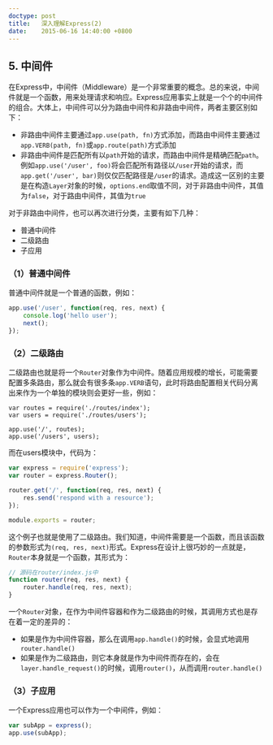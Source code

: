 ```yaml
---
doctype: post
title:   深入理解Express(2)
date:    2015-06-16 14:40:00 +0800
---
```


## 5. 中间件

在Express中，中间件（Middleware）是一个非常重要的概念。总的来说，中间件就是一个函数，用来处理请求和响应。Express应用事实上就是一个个的中间件的组合。大体上，中间件可以分为路由中间件和非路由中间件，两者主要区别如下：

- 非路由中间件主要通过`app.use(path, fn)`方式添加，而路由中间件主要通过`app.VERB(path, fn)`或`app.route(path)`方式添加
- 非路由中间件是匹配所有以`path`开始的请求，而路由中间件是精确匹配`path`。例如`app.use('/user', foo)`将会匹配所有路径以`/user`开始的请求，而`app.get('/user', bar)`则仅仅匹配路径是`/user`的请求。造成这一区别的主要是在构造`Layer`对象的时候，`options.end`取值不同，对于非路由中间件，其值为`false`，对于路由中间件，其值为`true`

对于非路由中间件，也可以再次进行分类，主要有如下几种：

- 普通中间件
- 二级路由
- 子应用

### （1）普通中间件

普通中间件就是一个普通的函数，例如：

```javascript
app.use('/user', function(req, res, next) {
	console.log('hello user');
	next();
});
```

### （2）二级路由

二级路由也就是将一个`Router`对象作为中间件。随着应用规模的增长，可能需要配置多条路由，那么就会有很多条`app.VERB`语句，此时将路由配置相关代码分离出来作为一个单独的模块则会更好一些，例如：

```
var routes = require('./routes/index');
var users = require('./routes/users');

app.use('/', routes);
app.use('/users', users);
```

而在users模块中，代码为：

```javascript
var express = require('express');
var router = express.Router();

router.get('/', function(req, res, next) {
	res.send('respond with a resource');
});

module.exports = router;
```

这个例子也就是使用了二级路由。我们知道，中间件需要是一个函数，而且该函数的参数形式为`(req, res, next)`形式。Express在设计上很巧妙的一点就是，`Router`本身就是一个函数，其形式为：

```javascript
// 源码在router/index.js中
function router(req, res, next) {
	router.handle(req, res, next);
}
```

一个`Router`对象，在作为中间件容器和作为二级路由的时候，其调用方式也是存在着一定的差异的：

- 如果是作为中间件容器，那么在调用`app.handle()`的时候，会显式地调用`router.handle()`
- 如果是作为二级路由，则它本身就是作为中间件而存在的，会在`layer.handle_request()`的时候，调用`router()`，从而调用`router.handle()`

### （3）子应用

一个Express应用也可以作为一个中间件，例如：

```javascript
var subApp = express();
app.use(subApp);
```
